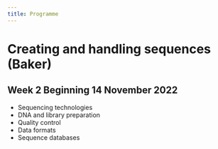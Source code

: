 ```yaml
---
title: Programme
---
```


# Creating and handling sequences (Baker)

## Week 2 Beginning 14 November 2022

* Sequencing technologies
* DNA and library preparation
* Quality control
* Data formats
* Sequence databases
